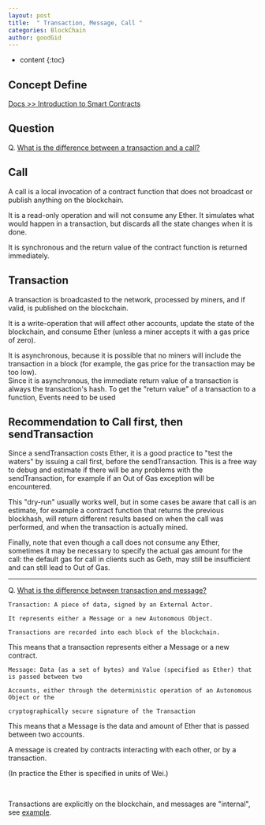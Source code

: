 ```yaml
---
layout: post
title:  " Transaction, Message, Call "
categories: BlockChain
author: goodGid
---
```

* content
{:toc}

## Concept Define

[Docs >> Introduction to Smart Contracts](http://solidity.readthedocs.io/en/develop/introduction-to-smart-contracts.html#subcurrency-example)

## Question 

Q. [What is the difference between a transaction and a call?](https://ethereum.stackexchange.com/questions/765/what-is-the-difference-between-a-transaction-and-a-call)

## Call 

A call is a local invocation of a contract function that does not broadcast or publish anything on the blockchain.

It is a read-only operation and will not consume any Ether. It simulates what would happen in a transaction, but discards all the state changes when it is done.

It is synchronous and the return value of the contract function is returned immediately.

## Transaction

A transaction is broadcasted to the network, processed by miners, and if valid, is published on the blockchain.

It is a write-operation that will affect other accounts, update the state of the blockchain, and consume Ether (unless a miner accepts it with a gas price of zero).

It is asynchronous, because it is possible that no miners will include the transaction in a block (for example, the gas price for the transaction may be too low). <br> Since it is asynchronous, the immediate return value of a transaction is always the transaction's hash. To get the "return value" of a transaction to a function, Events need to be used

## Recommendation to Call first, then sendTransaction

Since a sendTransaction costs Ether, it is a good practice to "test the waters" by issuing a call first, before the sendTransaction. This is a free way to debug and estimate if there will be any problems with the sendTransaction, for example if an Out of Gas exception will be encountered.

This "dry-run" usually works well, but in some cases be aware that call is an estimate, for example a contract function that returns the previous blockhash, will return different results based on when the call was performed, and when the transaction is actually mined.

Finally, note that even though a call does not consume any Ether, sometimes it may be necessary to specify the actual gas amount for the call: the default gas for call in clients such as Geth, may still be insufficient and can still lead to Out of Gas.

---

Q. [What is the difference between transaction and message?](https://ethereum.stackexchange.com/questions/7358/what-is-the-difference-between-transaction-and-message)


```
Transaction: A piece of data, signed by an External Actor. 

It represents either a Message or a new Autonomous Object. 

Transactions are recorded into each block of the blockchain.
```

This means that a transaction represents either a Message or a new contract.

```
Message: Data (as a set of bytes) and Value (specified as Ether) that is passed between two 

Accounts, either through the deterministic operation of an Autonomous Object or the 

cryptographically secure signature of the Transaction
```

This means that a Message is the data and amount of Ether that is passed between two accounts.

A message is created by contracts interacting with each other, or by a transaction. 

(In practice the Ether is specified in units of Wei.)

<br>

Transactions are explicitly on the blockchain, and messages are "internal", see [example](https://ethereum.stackexchange.com/questions/6429/normal-transactions-vs-internal-transactions-in-etherscan/6476#6476).



